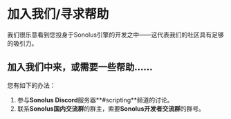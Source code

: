# 加入我们/寻求帮助

我们很乐意看到您投身于Sonolus引擎的开发之中——这代表我们的社区具有足够的吸引力。

## 加入我们中来，或需要一些帮助……

您有如下的办法：

1. 参与**Sonolus Discord**服务器**#scripting**频道的讨论。
2. 联系**Sonolus国内交流群**的群主，索要**Sonolus开发者交流群**的群号。

